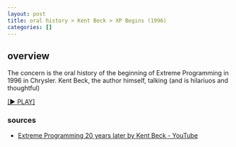 ```yaml
---
layout: post
title: oral history > Kent Beck > XP Begins (1996)
categories: []
---
```

## overview
The concern is the oral history of the beginning of Extreme Programming in 1996 in Chrysler. Kent Beck, the author himself, talking (and is hilariuos and thoughtful)

[[▶ PLAY]](https://drive.google.com/file/d/1rBCdRgv9JJBDihLWBsXCl69b-HxQicMC/view?usp=sharing)

### sources
* [Extreme Programming 20 years later by Kent Beck - YouTube](https://www.youtube.com/watch?v=cGuTmOUdFbo)